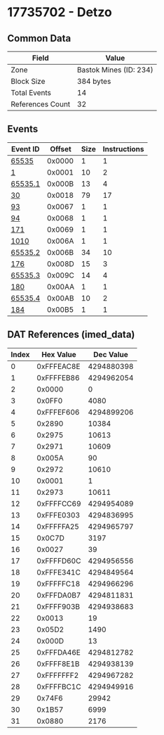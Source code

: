 # 17735702 - Detzo

## Common Data

| Field            | Value                  |
|------------------|------------------------|
| Zone             | Bastok Mines (ID: 234) |
| Block Size       | 384 bytes              |
| Total Events     | 14                     |
| References Count | 32                     |

## Events

| Event ID                | Offset   |   Size |   Instructions |
|-------------------------|----------|--------|----------------|
| [65535](./65535.md)     | 0x0000   |      1 |              1 |
| [1](./1.md)             | 0x0001   |     10 |              2 |
| [65535.1](./65535.1.md) | 0x000B   |     13 |              4 |
| [30](./30.md)           | 0x0018   |     79 |             17 |
| [93](./93.md)           | 0x0067   |      1 |              1 |
| [94](./94.md)           | 0x0068   |      1 |              1 |
| [171](./171.md)         | 0x0069   |      1 |              1 |
| [1010](./1010.md)       | 0x006A   |      1 |              1 |
| [65535.2](./65535.2.md) | 0x006B   |     34 |             10 |
| [176](./176.md)         | 0x008D   |     15 |              3 |
| [65535.3](./65535.3.md) | 0x009C   |     14 |              4 |
| [180](./180.md)         | 0x00AA   |      1 |              1 |
| [65535.4](./65535.4.md) | 0x00AB   |     10 |              2 |
| [184](./184.md)         | 0x00B5   |      1 |              1 |

## DAT References (imed_data)

|   Index | Hex Value   |   Dec Value |
|---------|-------------|-------------|
|       0 | 0xFFFEAC8E  |  4294880398 |
|       1 | 0xFFFFEB86  |  4294962054 |
|       2 | 0x0000      |           0 |
|       3 | 0x0FF0      |        4080 |
|       4 | 0xFFFEF606  |  4294899206 |
|       5 | 0x2890      |       10384 |
|       6 | 0x2975      |       10613 |
|       7 | 0x2971      |       10609 |
|       8 | 0x005A      |          90 |
|       9 | 0x2972      |       10610 |
|      10 | 0x0001      |           1 |
|      11 | 0x2973      |       10611 |
|      12 | 0xFFFFCC69  |  4294954089 |
|      13 | 0xFFFE0303  |  4294836995 |
|      14 | 0xFFFFFA25  |  4294965797 |
|      15 | 0x0C7D      |        3197 |
|      16 | 0x0027      |          39 |
|      17 | 0xFFFFD60C  |  4294956556 |
|      18 | 0xFFFE341C  |  4294849564 |
|      19 | 0xFFFFFC18  |  4294966296 |
|      20 | 0xFFFDA0B7  |  4294811831 |
|      21 | 0xFFFF903B  |  4294938683 |
|      22 | 0x0013      |          19 |
|      23 | 0x05D2      |        1490 |
|      24 | 0x000D      |          13 |
|      25 | 0xFFFDA46E  |  4294812782 |
|      26 | 0xFFFF8E1B  |  4294938139 |
|      27 | 0xFFFFFFF2  |  4294967282 |
|      28 | 0xFFFFBC1C  |  4294949916 |
|      29 | 0x74F6      |       29942 |
|      30 | 0x1B57      |        6999 |
|      31 | 0x0880      |        2176 |
